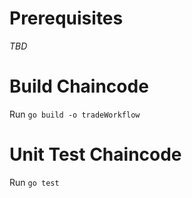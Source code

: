 # Prerequisites
_TBD_

# Build Chaincode
Run `go build -o tradeWorkflow`

# Unit Test Chaincode
Run `go test`
